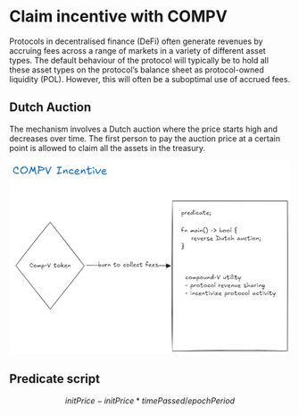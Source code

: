 # Claim incentive with COMPV

Protocols in decentralised finance (DeFi) often generate revenues by accruing fees across a range of markets in a variety of different asset types. The default behaviour of the protocol will typically be to hold all these asset types on the protocol’s balance sheet as protocol-owned liquidity (POL). However, this will often be a suboptimal use of accrued fees.

## Dutch Auction

The mechanism involves a Dutch auction where the price starts high and decreases over time. The first person to pay the auction price at a certain point is allowed to claim all the assets in the treasury. 

![Compound-V][def]

## Predicate script

$$ initPrice - initPrice * timePassed / epochPeriod $$



[def]: ../../docs/compv.png